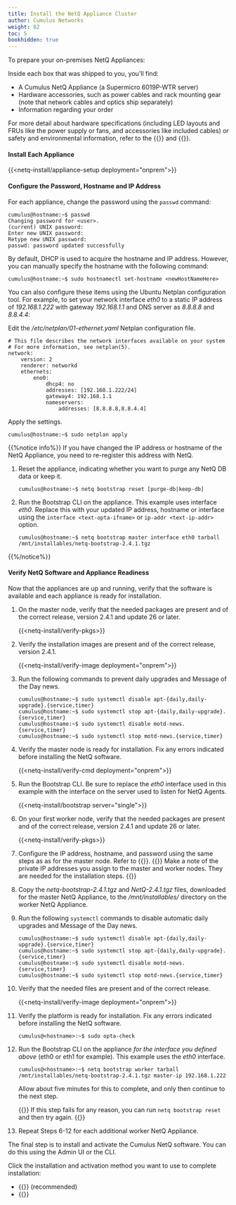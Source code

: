 ```yaml
---
title: Install the NetQ Appliance Cluster
author: Cumulus Networks
weight: 82
toc: 5
bookhidden: true
---
```

To prepare your on-premises NetQ Appliances:

Inside each box that was shipped to you, you'll find:

- A Cumulus NetQ Appliance (a Supermicro 6019P-WTR server)
- Hardware accessories, such as power cables and rack mounting gear (note that network cables and optics ship separately)
- Information regarding your order

For more detail about hardware specifications (including LED layouts and FRUs like the power supply or fans, and accessories like included cables) or safety and environmental information, refer to the {{<exlink url="https://www.supermicro.com/manuals/superserver/1U/MNL-1943.pdf" text="user manual">}} and {{<exlink url="https://www.supermicro.com/QuickRefs/superserver/1U/QRG-1943.pdf" text="quick reference guide">}}.

#### Install Each Appliance

{{<netq-install/appliance-setup deployment="onprem">}}

#### Configure the Password, Hostname and IP Address

For each appliance, change the password using the `passwd` command:

```
cumulus@hostname:~$ passwd
Changing password for <user>.
(current) UNIX password:
Enter new UNIX password:
Retype new UNIX password:
passwd: password updated successfully
```

By default, DHCP is used to acquire the hostname and IP address. However, you can manually specify the hostname with the following command:

```
cumulus@hostname:~$ sudo hostnamectl set-hostname <newHostNameHere>
```

You can also configure these items using the Ubuntu Netplan configuration tool. For example, to set your network interface *eth0* to a static IP address of *192.168.1.222* with gateway *192.168.1.1* and DNS server as *8.8.8.8* and *8.8.4.4*:

Edit the */etc/netplan/01-ethernet.yaml* Netplan configuration file.

```
# This file describes the network interfaces available on your system
# For more information, see netplan(5).
network:
    version: 2
    renderer: networkd
    ethernets:
        eno0:
            dhcp4: no
            addresses: [192.168.1.222/24]
            gateway4: 192.168.1.1
            nameservers:
                addresses: [8.8.8.8,8.8.4.4]
```

Apply the settings.

```
cumulus@hostname:~$ sudo netplan apply
```

{{%notice info%}}
If you have changed the IP address or hostname of the NetQ Appliance, you need to re-register this address with NetQ.

1. Reset the appliance, indicating whether you want to purge any NetQ DB data or keep it.

    ```
    cumulus@hostname:~$ netq bootstrap reset [purge-db|keep-db]
    ```

2. Run the Bootstrap CLI on the appliance. This example uses interface *eth0*. Replace this with your updated IP address, hostname or interface using the `interface <text-opta-ifname>` or `ip-addr <text-ip-addr>` option.

    ```
    cumulus@hostname:~$ netq bootstrap master interface eth0 tarball /mnt/installables/netq-bootstrap-2.4.1.tgz
    ```

{{%/notice%}}

#### Verify NetQ Software and Appliance Readiness

Now that the appliances are up and running, verify that the software is available and each appliance is ready for installation.

1. On the master node, verify that the needed packages are present and of the correct release, version 2.4.1 and update 26 or later.

    {{<netq-install/verify-pkgs>}}

2. Verify the installation images are present and of the correct release, version 2.4.1.

    {{<netq-install/verify-image deployment="onprem">}}

3. Run the following commands to prevent daily upgrades and Message of the Day news.

    ```
    cumulus@hostname:~$ sudo systemctl disable apt-{daily,daily-upgrade}.{service,timer}
    cumulus@hostname:~$ sudo systemctl stop apt-{daily,daily-upgrade}.{service,timer}
    cumulus@hostname:~$ sudo systemctl disable motd-news.{service,timer}
    cumulus@hostname:~$ sudo systemctl stop motd-news.{service,timer}
    ```

4. Verify the master node is ready for installation. Fix any errors indicated before installing the NetQ software.

    {{<netq-install/verify-cmd deployment="onprem">}}

5. Run the Bootstrap CLI. Be sure to replace the *eth0* interface used in this example with the interface on the server used to listen for NetQ Agents.

    {{<netq-install/bootstrap server="single">}}

6. On your first worker node, verify that the needed packages are present and of the correct release, version 2.4.1 and update 26 or later.

    {{<netq-install/verify-pkgs>}}

7. Configure the IP address, hostname, and password using the same steps as as for the master node. Refer to {{<link title="#NetQ-Appliance-Setup-clstr-op" text="Configure the Password, Hostname and IP Address">}}.
    {{<notice note>}}
Make a note of the private IP addresses you assign to the master and worker nodes. They are needed for the installation steps.
    {{</notice>}}

8. Copy the *netq-bootstrap-2.4.1.tgz* and *NetQ-2.4.1.tgz* files,  downloaded for the master NetQ Appliance, to the */mnt/installables/* directory on the worker NetQ Appliance.

9. Run the following `systemctl` commands to disable automatic daily upgrades and Message of the Day news.

    ```
    cumulus@hostname:~$ sudo systemctl disable apt-{daily,daily-upgrade}.{service,timer}
    cumulus@hostname:~$ sudo systemctl stop apt-{daily,daily-upgrade}.{service,timer}
    cumulus@hostname:~$ sudo systemctl disable motd-news.{service,timer}
    cumulus@hostname:~$ sudo systemctl stop motd-news.{service,timer}
    ```

10. Verify that the needed files are present and of the correct release.

    {{<netq-install/verify-image deployment="onprem">}}

11. Verify the platform is ready for installation. Fix any errors indicated before installing the NetQ software.

    ```
    cumulus@<hostname>:~$ sudo opta-check
    ```

12. Run the Bootstrap CLI on the appliance *for the interface you defined above* (eth0 or eth1 for example). This example uses the *eth0* interface.

    ```
    cumulus@<hostname>:~$ netq bootstrap worker tarball /mnt/installables/netq-bootstrap-2.4.1.tgz master-ip 192.168.1.222
    ```

    Allow about five minutes for this to complete,  and only then continue to the next step.

    {{<notice tip>}}
If this step fails for any reason, you can run `netq bootstrap reset` and then try again.
    {{</notice>}}

13. Repeat Steps 6-12 for each additional worker NetQ Appliance.

The final step is to install and activate the Cumulus NetQ software.  You can do this using the Admin UI or the CLI.

Click the installation and activation method you want to use to complete installation:

- {{<link title="Install NetQ Using the Admin UI" text="Use the Admin UI">}} (recommended)
- {{<link title="Install NetQ Using the CLI" text="Use the CLI">}}